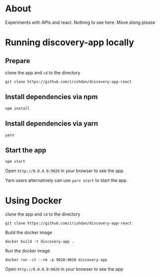 # About

Experiments with APIs and react. 
Nothing to see here. 
Move along please

# Running discovery-app locally

## Prepare

clone the app and `cd` to the directory

```shell
git clone https://github.com/irishdan/discovery-app-react
```

## Install dependencies via npm

```shell
npm install
```

## Install dependencies via yarn

```shell
yarn
```

## Start the app

```shell
npm start
```

Open `http://0.0.0.0:9020` in your browser to see the app.

Yarn users alternatively can use `yarn start` to start the app.

# Using Docker

clone the app and `cd` to the directory

```shell
git clone https://github.com/irishdan/discovery-app-react
```

Build the docker image

```shell
docker build -t discovery-app .
```

Run the docker image

```shell
docker run -it --rm -p 9020:9020 discovery-app
```

Open `http://0.0.0.0:9020` in your browser to see the app
